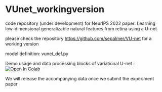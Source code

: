 # VUnet_workingversion
code repository (under development) for NeurIPS 2022 paper: Learning low-dimensional generalizable natural features from retina using a U-net

please check the repository https://github.com/sepalmer/VU-net for a working version

model definition: vunet_def.py

Demo usage and data processing blocks of 
variational U-net : [![Open In Colab](https://colab.research.google.com/assets/colab-badge.svg)](https://github.com/siwei-wang/VUnet_workingversion/blob/main/VUnet_demo.ipynb)

We will release the accompanying data once we submit the experiment paper
